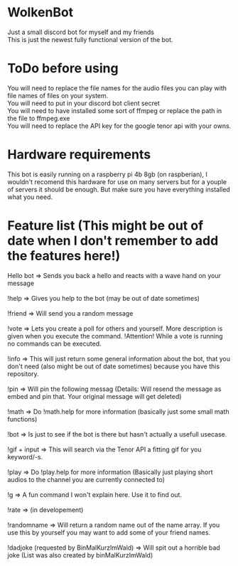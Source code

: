 # WolkenBot
Just a small discord bot for myself and my friends<br>
This is just the newest fully functional version of the bot.

# ToDo before using
You will need to replace the file names for the audio files you can play with file names of files on your system.<br>
You will need to put in your discord bot client secret<br>
You will need to have installed some sort of ffmpeg or replace the path in the file to ffmpeg.exe<br>
You will need to replace the API key for the google tenor api with your owns.

# Hardware requirements
This bot is easily running on a raspberry pi 4b 8gb (on raspberian), I wouldn't recomend this hardware for use on many servers but for a youple of servers it should be enough. But make sure you have everything installed what you need. 

# Feature list (This might be out of date when I don't remember to add the features here!)
Hello bot => Sends you back a hello and reacts with a wave hand on your message<br><br>
!help => Gives you help to the bot (may be out of date sometimes)<br><br>
!friend => Will send you a random message<br><br>
!vote => Lets you create a poll for others and yourself. More description is given when you execute the command. !Attention! While a vote is running no commands can be executed.<br><br>
!info => This will just return some general information about the bot, that you don't need (also might be out of date sometimes) because you have this repository.<br><br>
!pin => Will pin the following messag (Details: Will resend the message as embed and pin that. Your original message will get deleted)<br><br>
!math => Do !math.help for more information (basically just some small math functions)<br><br>
!bot => Is just to see if the bot is there but hasn't actually a usefull usecase.<br><br>
!gif + input => This will search via the Tenor API a fitting gif for you keyword/-s.<br><br>
!play => Do !play.help for more information (Basically just playing short audios to the channel you are currently connected to)<br><br>
!g => A fun command I won't explain here. Use it to find out.<br><br>
!rate => (in developement)<br><br>
!randomname => Will return a random name out of the name array. If you use this by yourself you may want to add some of your friend names.<br><br>
!dadjoke (requested by BinMalKurzImWald) => Will spit out a horrible bad joke (List was also created by binMalKurzImWald)<br><br>

